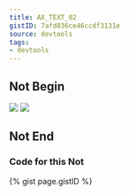 ```yaml
---
title: AX_TEXT_02
gistID: 7afd836ce46ccdf3131e
source: devtools
tags:
- devtools
---
```


<h2 aria-describedby="{{ page.gistID }}">Not Begin</h2>
<div class="rendered-not">
<!-- Bad: no alternative content provided for informative image -->
<img src="stateDiagram.jpg">

<!-- Bad: presentational image may not be hidden from assistive technology -->
<img src="horizontalLine.jpg">
</div> <!-- rendered-not -->

<h2 aria-describedby="{{ page.gistID }}">Not End</h2>

<h3 aria-describedby="{{ page.gistID }}">Code for this Not</h3>
{% gist page.gistID %}